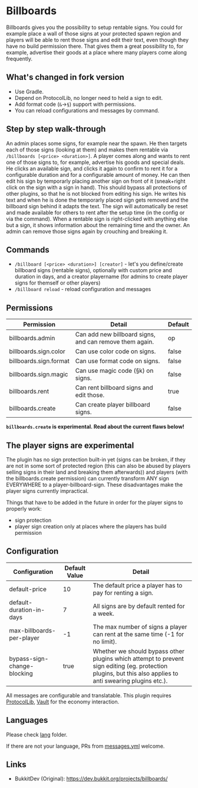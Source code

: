 # Billboards

Billboards gives you the possibility to setup rentable signs. You could for example place a wall of those signs at your protected spawn region and players will be able to rent those signs and edit their text, even though they have no build permission there. That gives them a great possibility to, for example, advertise their goods at a place where many players come along frequently.

## What's changed in fork version

* Use Gradle.
* Depend on ProtocolLib, no longer need to held a sign to edit.
* Add format code (`&`->`§`) support with permissions.
* You can reload configurations and messages by command.

## Step by step walk-through

An admin places some signs, for example near the spawn.
He then targets each of those signs (looking at them) and makes them rentable via `/billboards [<price> <duration>]`.
A player comes along and wants to rent one of those signs to, for example, advertise his goods and special deals.
He clicks an available sign, and clicks it again to confirm to rent it for a configurable duration and for a configurable amount of money.
He can then edit his sign by temporarly placing another sign on front of it (sneak+right click on the sign with a sign in hand). This should bypass all protections of other plugins, so that he is not blocked from editing his sign.
He writes his text and when he is done the temporarly placed sign gets removed and the billboard sign behind it adapts the text.
The sign will automatically be reset and made available for others to rent after the setup time (in the config or via the command).
When a rentable sign is right-clicked with anything else but a sign, it shows information about the remaining time and the owner.
An admin can remove those signs again by crouching and breaking it.

## Commands

* `/billboard [<price> <duration>] [creator]` - let's you define/create billboard signs (rentable signs), optionally with custom price and duration in days, and a creator playername (for admins to create player signs for themself or other players)
* `/billboard reload` - reload configuration and messages

## Permissions

| Permission             | Detail                                                  | Default |
|------------------------|---------------------------------------------------------|---------|
| billboards.admin       | Can add new billboard signs, and can remove them again. | op      |
| billboards.sign.color  | Can use color code on signs.                            | false   |
| billboards.sign.format | Can use format code on signs.                           | false   |
| billboards.sign.magic  | Can use magic code (§k) on signs.                       | false   |
| billboards.rent        | Can rent billboard signs and edit those.                | true    |
| billboards.create      | Can create player billboard signs.　                     | false　  |

**`billboards.create` is experimental. Read about the current flaws below!**

## The player signs are **experimental**

The plugin has no sign protection built-in yet (signs can be broken, if they are not in some sort of protected region (this can also be abused by players selling signs in their land and breaking them afterwards)) and players (with the billboards.create permission) can currently transform ANY sign EVERYWHERE to a player-billboard-sign.
These disadvantages make the player signs currently impractical.

Things that have to be added in the future in order for the player signs to properly work:

* sign protection
* player sign creation only at places where the players has build permission

## Configuration

| Configuration               | Default Value | Detail                                                                                                                                                      |
|-----------------------------|---------------|-------------------------------------------------------------------------------------------------------------------------------------------------------------|
| default-price               | 10            | The default price a player has to pay for renting a sign.                                                                                                   |
| default-duration-in-days    | 7             | All signs are by default rented for a week.                                                                                                                 |
| max-billboards-per-player   | -1            | The max number of signs a player can rent at the same time (-1 for no limit).                                                                               |
| bypass-sign-change-blocking | true          | Whether we should bypass other plugins which attempt to prevent sign editing (eg. protection plugins, but this also applies to anti swearing plugins etc.). |

All messages are configurable and translatable.
This plugin requires [ProtocolLib](https://github.com/dmulloy2/ProtocolLib/), [Vault](https://github.com/MilkBowl/Vault) for the economy interaction.

## Languages

Please check [lang](/lang) folder.

If there are not your language, PRs from [messages.yml](/lang/messages.yml) welcome.

## Links

* BukkitDev (Original): https://dev.bukkit.org/projects/billboards/
